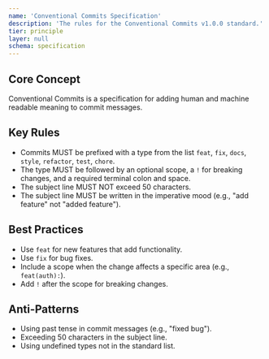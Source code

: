 ```yaml
---
name: 'Conventional Commits Specification'
description: 'The rules for the Conventional Commits v1.0.0 standard.'
tier: principle
layer: null
schema: specification
---
```

## Core Concept
Conventional Commits is a specification for adding human and machine readable meaning to commit messages.

## Key Rules
- Commits MUST be prefixed with a type from the list `feat`, `fix`, `docs`, `style`, `refactor`, `test`, `chore`.
- The type MUST be followed by an optional scope, a `!` for breaking changes, and a required terminal colon and space.
- The subject line MUST NOT exceed 50 characters.
- The subject line MUST be written in the imperative mood (e.g., "add feature" not "added feature").

## Best Practices
- Use `feat` for new features that add functionality.
- Use `fix` for bug fixes.
- Include a scope when the change affects a specific area (e.g., `feat(auth):`).
- Add `!` after the scope for breaking changes.

## Anti-Patterns
- Using past tense in commit messages (e.g., "fixed bug").
- Exceeding 50 characters in the subject line.
- Using undefined types not in the standard list.